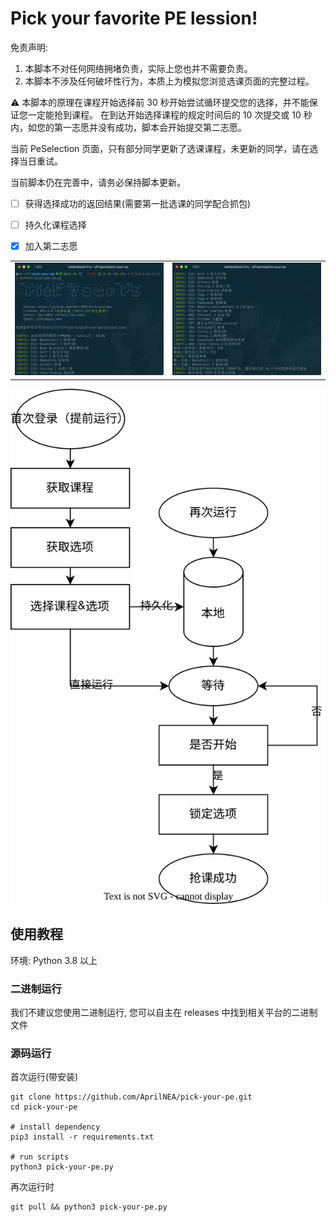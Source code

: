 # Pick your favorite PE lession!

免责声明:

1. 本脚本不对任何网络拥堵负责，实际上您也并不需要负责。
2. 本脚本不涉及任何破坏性行为，本质上为模拟您浏览选课页面的完整过程。

⚠️ 本脚本的原理在课程开始选择前 30 秒开始尝试循环提交您的选择，并不能保证您一定能抢到课程。
在到达开始选择课程的规定时间后的 10 次提交或 10 秒内，如您的第一志愿并没有成功，脚本会开始提交第二志愿。

当前 PeSelection 页面，只有部分同学更新了选课课程，未更新的同学，请在选择当日重试。

当前脚本仍在完善中，请务必保持脚本更新。

- [ ] 获得选择成功的返回结果(需要第一批选课的同学配合抓包)
- [ ] 持久化课程选择
- [x] 加入第二志愿


|||
|--|--|
| <img src="./docs/demo.png" width="500"/>| <img src="./docs/demo2.png" width="500"/> |


![流程图](./docs/pick-your-pe.drawio.svg)

## 使用教程

环境: Python 3.8 以上

### 二进制运行
我们不建议您使用二进制运行, 您可以自主在 releases 中找到相关平台的二进制文件

### 源码运行

首次运行(带安装)
```shell
git clone https://github.com/AprilNEA/pick-your-pe.git
cd pick-your-pe

# install dependency
pip3 install -r requirements.txt

# run scripts
python3 pick-your-pe.py
```

再次运行时
```shell
git pull && python3 pick-your-pe.py
```
